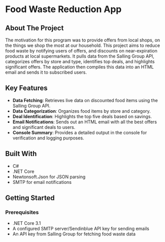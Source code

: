 # Food Waste Reduction App

## About The Project
The motivation for this program was to provide offers from local shops, on the things we shop the most at our household. This project aims to reduce food waste by notifying users of offers, and discounts on near-expiration products at local supermarkets. It pulls data from the Salling Group API, categorizes offers by store and type, identifies top deals, and highlights significant offers. The application then compiles this data into an HTML email and sends it to subscribed users.

## Key Features

- **Data Fetching**: Retrieves live data on discounted food items using the Salling Group API.
- **Data Categorization**: Organizes food items by store and category.
- **Deal Identification**: Highlights the top five deals based on savings.
- **Email Notifications**: Sends out an HTML email with all the best offers and significant deals to users.
- **Console Summary**: Provides a detailed output in the console for verification and logging purposes.

## Built With

- C#
- .NET Core
- Newtonsoft.Json for JSON parsing
- SMTP for email notifications

## Getting Started

### Prerequisites

- .NET Core 3.1
- A configured SMTP server/Sendinblue API key for sending emails
- An API key from Salling Group for fetching food waste data
